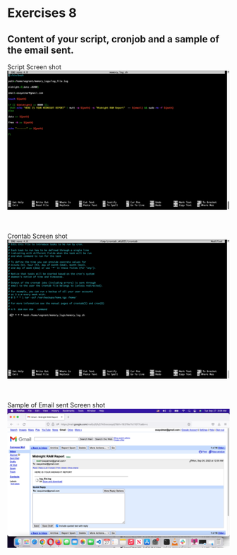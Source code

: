 # Exercises 8
## Content of your script, cronjob and a sample of the email sent.<br>
Script Screen shot 
![Script screen shot](./images/Script%20Screen%20Shot%20%20.png)

<br><br>
Crontab Screen shot 
![Crontab screen shot](./images/Crontab%20Screen%20Shot%20.png)

<br><br>
Sample of Email sent Screen shot 
![Email sent screen shot](./images/Sample%20of%20the%20email%20sent%20Screen%20Shot.png)